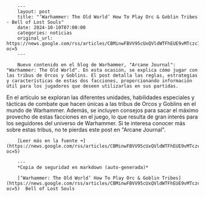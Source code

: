        ---
        layout: post
        title: "‘Warhammer: The Old World’ How To Play Orc & Goblin Tribes - Bell of Lost Souls"
        date: 2024-10-10T07:00:00
        categories: noticias
        original_url: https://news.google.com/rss/articles/CBMinwFBVV95cUxQVldWTFhEUE9vMTczc1hyYTJnX0RzOTRhenlNcHJUdVB4R0hZa0pWbG1kN2tKMUhtaVNKOWkxRHIzdk5nWFhPYnhCNFBibVd0aktWNkItZmdDWFZUcUZvUjBpYjI1ckJWTFlfVHI0UlF2d2hpUzBmVzdJcGtqajBYc1l4ZlFwNV9OdmFfMkFXQjdTa1NsdkIwTGhyTzhpTnM?oc=5
        ---

        Nuevo contenido en el blog de Warhammer, "Arcane Journal": "Warhammer: The Old World". En esta ocasión, se explica cómo jugar con las tribus de Orcos y Goblins. El post detalla las reglas, estrategias y características de estas dos facciones, proporcionando información útil para los jugadores que deseen utilizarlas en sus partidas.

En el artículo se exploran las diferentes unidades, habilidades especiales y tácticas de combate que hacen únicas a las tribus de Orcos y Goblins en el mundo de Warhammer. Además, se incluyen consejos para sacar el máximo provecho de estas facciones en el juego, lo que resulta de gran interés para los seguidores del universo de Warhammer. Si te interesa conocer más sobre estas tribus, no te pierdas este post en "Arcane Journal".

        [Leer más en la fuente ➜](https://news.google.com/rss/articles/CBMinwFBVV95cUxQVldWTFhEUE9vMTczc1hyYTJnX0RzOTRhenlNcHJUdVB4R0hZa0pWbG1kN2tKMUhtaVNKOWkxRHIzdk5nWFhPYnhCNFBibVd0aktWNkItZmdDWFZUcUZvUjBpYjI1ckJWTFlfVHI0UlF2d2hpUzBmVzdJcGtqajBYc1l4ZlFwNV9OdmFfMkFXQjdTa1NsdkIwTGhyTzhpTnM?oc=5)

        ---
        *Copia de seguridad en markdown (auto-generada)*

        [‘Warhammer: The Old World’ How To Play Orc & Goblin Tribes](https://news.google.com/rss/articles/CBMinwFBVV95cUxQVldWTFhEUE9vMTczc1hyYTJnX0RzOTRhenlNcHJUdVB4R0hZa0pWbG1kN2tKMUhtaVNKOWkxRHIzdk5nWFhPYnhCNFBibVd0aktWNkItZmdDWFZUcUZvUjBpYjI1ckJWTFlfVHI0UlF2d2hpUzBmVzdJcGtqajBYc1l4ZlFwNV9OdmFfMkFXQjdTa1NsdkIwTGhyTzhpTnM?oc=5)  Bell of Lost Souls
